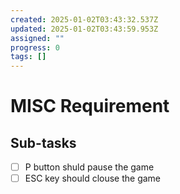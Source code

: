 ```yaml
---
created: 2025-01-02T03:43:32.537Z
updated: 2025-01-02T03:43:59.953Z
assigned: ""
progress: 0
tags: []
---
```


# MISC Requirement

## Sub-tasks

- [ ] P button shuld pause the game
- [ ] ESC key should clouse the game
